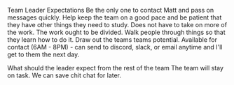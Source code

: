 Team Leader Expectations
  Be the only one to contact Matt and pass on messages quickly.
  Help keep the team on a good pace and be patient that they have other things they need to study.
  Does not have to take on more of the work. The work ought to be divided.
  Walk people through things so that they learn how to do it.
  Draw out the teams teams potential.
  Available for contact (6AM - 8PM) - can send to discord, slack, or email anytime and I'll get to them the next day.

What should the leader expect from the rest of the team
  The team will stay on task.
  We can save chit chat for later.
